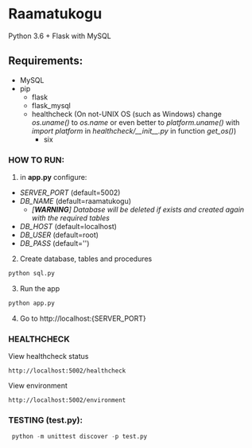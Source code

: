 # Raamatukogu

Python 3.6 + Flask with MySQL

## Requirements:
  - MySQL
  - pip
    - flask
    - flask_mysql
    - healthcheck (On not-UNIX OS (such as Windows) change *os.uname()* to *os.name* or even better to *platform.uname()* with *import platform* in *healthcheck/\_\_init\_\_.py* in function *get_os()*)
      - six

### HOW TO RUN:
1) in **app.py** configure:

* *SERVER_PORT* (default=5002)
* *DB_NAME* (default=raamatukogu) 
  * *[**WARNING**] Database will be deleted if exists and created again with the required tables*
* *DB_HOST* (default=localhost)
* *DB_USER* (default=root)
* *DB_PASS* (default='')
  
  
  
2) Create database, tables and procedures
```python
python sql.py
```
3) Run the app
```python
python app.py
```
4) Go to http://localhost:{SERVER_PORT}

### HEALTHCHECK
View healthcheck status
```
http://localhost:5002/healthcheck
```
View environment
```
http://localhost:5002/environment
```

### TESTING (test.py):
```python
 python -m unittest discover -p test.py
```
